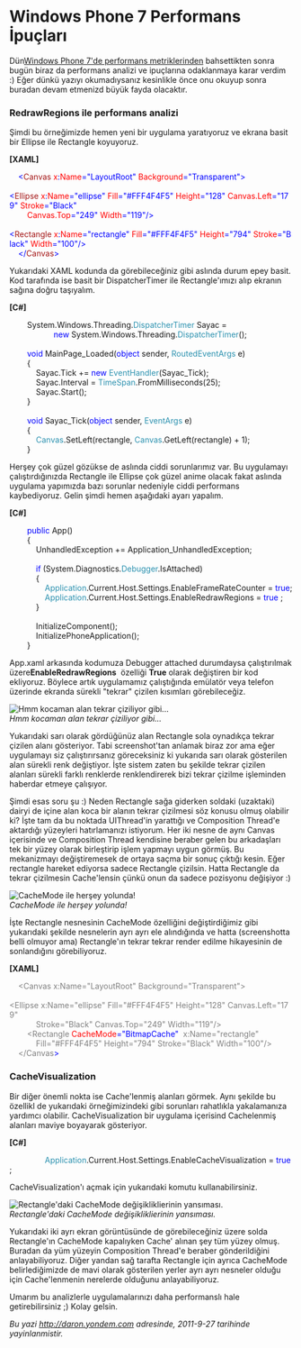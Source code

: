 # Windows Phone 7 Performans İpuçları
Dün[Windows Phone 7'de performans
metriklerinden](http://daron.yondem.com/tr/post/Windows_Phone_7_Performans_Metrikleri)
bahsettikten sonra bugün biraz da performans analizi ve ipuçlarına
odaklanmaya karar verdim :) Eğer dünkü yazıyı okumadıysanız kesinlikle
önce onu okuyup sonra buradan devam etmenizd büyük fayda olacaktır.

### RedrawRegions ile performans analizi

Şimdi bu örneğimizde hemen yeni bir uygulama yaratıyoruz ve ekrana basit
bir Ellipse ile Rectangle koyuyoruz.

**[XAML]**

<span style="color:#a31515;">    </span><span
style="color:blue;">\<</span><span
style="color:#a31515;">Canvas</span><span
style="color:red;"> x</span><span style="color:blue;">:</span><span
style="color:red;">Name</span><span
style="color:blue;">="LayoutRoot"</span><span
style="color:red;"> Background</span><span
style="color:blue;">="Transparent"\></span>\
<span style="color:#a31515;">     </span><span
style="color:blue;">\<</span><span
style="color:#a31515;">Ellipse</span><span
style="color:red;"> x</span><span style="color:blue;">:</span><span
style="color:red;">Name</span><span
style="color:blue;">="ellipse"</span><span
style="color:red;"> Fill</span><span
style="color:blue;">="\#FFF4F4F5"</span><span
style="color:red;"> Height</span><span
style="color:blue;">="128"</span><span
style="color:red;"> Canvas.Left</span><span
style="color:blue;">="179"</span><span
style="color:red;"> Stroke</span><span
style="color:blue;">="Black"</span><span style="color:red;"> \
        Canvas.Top</span><span style="color:blue;">="249"</span><span
style="color:red;"> Width</span><span
style="color:blue;">="119"/\></span>\
<span style="color:#a31515;">     </span><span
style="color:blue;">\<</span><span
style="color:#a31515;">Rectangle</span><span
style="color:red;"> x</span><span style="color:blue;">:</span><span
style="color:red;">Name</span><span
style="color:blue;">="rectangle"</span><span
style="color:red;"> Fill</span><span
style="color:blue;">="\#FFF4F4F5"</span><span
style="color:red;"> Height</span><span
style="color:blue;">="794"</span><span
style="color:red;"> Stroke</span><span
style="color:blue;">="Black"</span><span
style="color:red;"> Width</span><span
style="color:blue;">="100"/\></span>\
<span style="color:#a31515;">    </span><span
style="color:blue;">\</</span><span
style="color:#a31515;">Canvas</span><span style="color:blue;">\></span>

Yukarıdaki XAML kodunda da görebileceğiniz gibi aslında durum epey
basit. Kod tarafında ise basit bir DispatcherTimer ile Rectangle'ımızı
alıp ekranın sağına doğru taşıyalım.

**[C\#]**

        System.Windows.Threading.<span
style="color:#2b91af;">DispatcherTimer</span> Sayac = <span
style="color:blue;">\
                    new</span> System.Windows.Threading.<span
style="color:#2b91af;">DispatcherTimer</span>();\
\
        <span style="color:blue;">void</span> MainPage\_Loaded(<span
style="color:blue;">object</span> sender, <span
style="color:#2b91af;">RoutedEventArgs</span> e)\
        {\
            Sayac.Tick += <span style="color:blue;">new</span> <span
style="color:#2b91af;">EventHandler</span>(Sayac\_Tick);\
            Sayac.Interval = <span
style="color:#2b91af;">TimeSpan</span>.FromMilliseconds(25);\
            Sayac.Start();\
        }\
\
        <span style="color:blue;">void</span> Sayac\_Tick(<span
style="color:blue;">object</span> sender, <span
style="color:#2b91af;">EventArgs</span> e)\
        {\
            <span
style="color:#2b91af;">Canvas</span>.SetLeft(rectangle, <span
style="color:#2b91af;">Canvas</span>.GetLeft(rectangle) + 1);\
        }

Herşey çok güzel gözükse de aslında ciddi sorunlarımız var. Bu
uygulamayı çalıştırdığınızda Rectangle ile Ellipse çok güzel anime
olacak fakat aslında uygulama yapımızda bazı sorunlar nedeniyle ciddi
performans kaybediyoruz. Gelin şimdi hemen aşağıdaki ayarı yapalım.

**[C\#]**

        <span style="color:blue;">public</span> App()\
        {\
            UnhandledException += Application\_UnhandledException;\
\
            <span
style="color:blue;">if</span> (System.Diagnostics.<span
style="color:#2b91af;">Debugger</span>.IsAttached)\
            {\
                <span
style="color:#2b91af;">Application</span>.Current.Host.Settings.EnableFrameRateCounter = <span
style="color:blue;">true</span>;\
                <span
style="color:#2b91af;">Application</span>.Current.Host.Settings.EnableRedrawRegions = <span
style="color:blue;">true</span> ;\
            }\
\
            InitializeComponent();\
            InitializePhoneApplication();\
        }

App.xaml arkasında kodumuza Debugger attached durumdaysa çalıştırılmak
üzere**EnableRedrawRegions**  özelliği **True** olarak değiştiren bir
kod ekliyoruz. Böylece artık uygulamamız çalıştığında emülatör veya
telefon üzerinde ekranda sürekli "tekrar" çizilen kısımları
görebileceğiz.

![Hmm kocaman alan tekrar çiziliyor
gibi...](media/Windows_Phone_7_Performans_Ipuclari/wp7tricks.png)\
*Hmm kocaman alan tekrar çiziliyor gibi...*

Yukarıdaki sarı olarak gördüğünüz alan Rectangle sola oynadıkça tekrar
çizilen alanı gösteriyor. Tabi screenshot'tan anlamak biraz zor ama eğer
uygulamayı siz çalıştırırsanız göreceksiniz ki yukarıda sarı olarak
gösterilen alan sürekli renk değiştiyor. İşte sistem zaten bu şekilde
tekrar çizilen alanları sürekli farklı renklerde renklendirerek bizi
tekrar çizilme işleminden haberdar etmeye çalışıyor.

Şimdi esas soru şu :) Neden Rectangle sağa giderken soldaki (uzaktaki)
dairyi de içine alan koca bir alanın tekrar çizilmesi söz konusu olmuş
olabilir ki? İşte tam da bu noktada UIThread'in yarattığı ve Composition
Thread'e aktardığı yüzeyleri hatırlamanızı istiyorum. Her iki nesne de
aynı Canvas içerisinde ve Composition Thread kendisine beraber gelen bu
arkadaşları tek bir yüzey olarak birleştirip işlem yapmayı uygun görmüş.
Bu mekanizmayı değiştiremesek de ortaya saçma bir sonuç çıktığı kesin.
Eğer rectangle hareket ediyorsa sadece Rectangle çizilsin. Hatta
Rectangle da tekrar çizilmesin Cache'lensin çünkü onun da sadece
pozisyonu değişiyor :)

![CacheMode ile herşey
yolunda!](media/Windows_Phone_7_Performans_Ipuclari/wp7tricks2.png)\
*CacheMode ile herşey yolunda!*

İşte Rectangle nesnesinin CacheMode özelliğini değiştirdiğimiz gibi
yukarıdaki şekilde nesnelerin ayrı ayrı ele alındığında ve hatta
(screenshotta belli olmuyor ama) Rectangle'ın tekrar tekrar render
edilme hikayesinin de sonlandığını görebiliyoruz.

**[XAML]**

<span style="color:#a31515;">   </span><span
style="color: #808080"> </span><span
style="color: #808080;">\<Canvas x:Name="LayoutRoot" Background="Transparent"\></span>\
<span style="color: #808080;">    
\<Ellipse x:Name="ellipse" Fill="\#FFF4F4F5" Height="128" Canvas.Left="179"</span><span
style="color: gray;"> </span>\
<span style="color:red;"><span style="color: #808080">           
Stroke</span></span><span
style="color: #808080;">="Black" Canvas.Top="249" Width="119"/\></span>\
<span style="color: #808080;">        \<Rectangle</span><span
style="color:red;"> CacheMode</span><span
style="color:blue;">="BitmapCache"</span> <span
style="color: gray;"> x:Name="rectangle"</span><span
style="color:red;"> </span>\
<span style="color:red;"><span style="color: gray">           
Fill</span></span><span
style="color: gray;">="\#FFF4F4F5" Height="794" Stroke="Black" Width="100"/\></span>\
<span style="color: gray;">    \</Canvas</span><span
style="color:blue;">\></span>

### CacheVisualization

Bir diğer önemli nokta ise Cache'lenmiş alanları görmek. Aynı şekilde bu
özellikl de yukarıdaki örneğimizindeki gibi sorunları rahatlıkla
yakalamanıza yardımcı olabilir. CacheVisualization bir uygulama
içerisind Cachelenmiş alanları maviye boyayarak gösteriyor.

**[C\#]**

                <span
style="color:#2b91af;">Application</span>.Current.Host.Settings.EnableCacheVisualization = <span
style="color:blue;">true</span>;

CacheVisualization'ı açmak için yukarıdaki komutu kullanabilirsiniz.

![Rectangle'daki CacheMode değişikliklierinin
yansıması.](media/Windows_Phone_7_Performans_Ipuclari/wp7tricks3.png)\
*Rectangle'daki CacheMode değişikliklierinin yansıması.*

Yukarıdaki iki ayrı ekran görüntüsünde de görebileceğiniz üzere solda
Rectangle'ın CacheMode kapalıyken Cache' alınan şey tüm yüzey olmuş.
Buradan da yüm yüzeyin Composition Thread'e beraber gönderildiğini
anlayabiliyoruz. Diğer yandan sağ tarafta Rectangle için ayrıca
CacheMode belirlediğimizde de mavi olarak gösterilen yerler ayrı ayrı
nesneler olduğu için Cache'lenmenin nerelerde olduğunu anlayabiliyoruz.

Umarım bu analizlerle uygulamalarınızı daha performanslı hale
getirebilirsiniz ;) Kolay gelsin.



*Bu yazi http://daron.yondem.com adresinde, 2011-9-27 tarihinde yayinlanmistir.*
